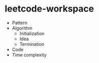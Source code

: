 # leetcode-workspace
* Pattern
* Algorithm
    * Initialization
    * Idea
    * Termination
* Code
* Time complexity